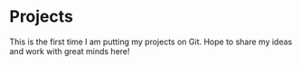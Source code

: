 # Projects
This is the first time I am putting my projects on Git. Hope to share my ideas and work with great minds here!
